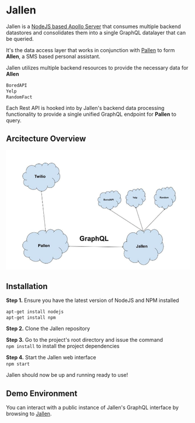 # Jallen

Jallen is a [NodeJS based Apollo Server](https://www.apollographql.com/docs/apollo-server/) that consumes multiple backend datastores and consolidates them into a single GraphQL datalayer that can be queried.

It's the data access layer that works in conjunction with [Pallen](https://github.com/kylebuscaglia/pallen) to form **Allen**, a SMS based personal assistant.

Jallen utilizes multiple backend resources to provide the necessary data for **Allen**
  
    BoredAPI
    Yelp
    RandomFact
  
Each Rest API is hooked into by Jallen's backend data processing functionality to provide a single unified GraphQL endpoint for **Pallen** to query.

Arcitecture Overview
--------
![Image of Allen-Architecture]( https://raw.githubusercontent.com/kylebuscaglia/jallen/master/Allen-Architecture.jpeg )

Installation
--------
**Step 1.** Ensure you have the latest version of NodeJS and NPM installed

    apt-get install nodejs
    apt-get install npm

**Step 2.** Clone the Jallen repository

**Step 3.** Go to the project's root directory and issue the command  
`npm install`
to install the project dependencies

**Step 4.** Start the Jallen web interface  
`npm start`

Jallen should now be up and running ready to use!

Demo Environment
--------
You can interact with a public instance of Jallen's GraphQL interface by browsing to [Jallen](http://jallen.bakeshow.us).
